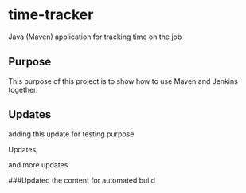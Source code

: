 # time-tracker
Java (Maven) application for tracking time on the job

## Purpose

This purpose of this project is to show how to use Maven and Jenkins together.

## Updates

adding this update for testing purpose

Updates, 

and more updates

###Updated the content for automated build


